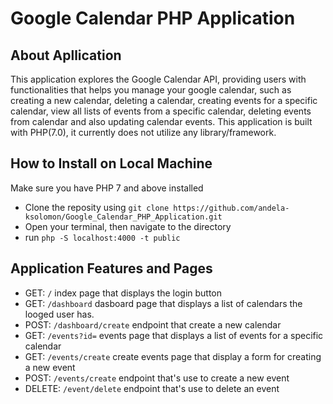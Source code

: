 # Google Calendar PHP Application

## About Apllication

This application explores the Google Calendar API, providing users with functionalities that helps you manage your google calendar, such as creating a new calendar, deleting a calendar, creating events for a specific calendar, view all lists of events from a specific calendar, deleting events from calendar and also updating calendar events. This application is built with PHP(7.0), it currently does not utilize any library/framework.

## How to Install on Local Machine

Make sure you have PHP 7 and above installed

*   Clone the reposity using `git clone https://github.com/andela-ksolomon/Google_Calendar_PHP_Application.git`
*   Open your terminal, then navigate to the directory
*   run `php -S localhost:4000 -t public`

## Application Features and Pages

*   GET: `/` index page that displays the login button
*   GET: `/dashboard` dasboard page that displays a list of calendars the looged user has.
*   POST: `/dashboard/create` endpoint that create a new calendar
*   GET: `/events?id=` events page that displays a list of events for a specific calendar
*   GET: `/events/create` create events page that display a form for creating a new event
*   POST: `/events/create` endpoint that's use to create a new event
*   DELETE: `/event/delete` endpoint that's use to delete an event
